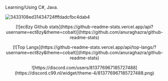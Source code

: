 Learning/Using C#, Java. 

<p align='center'>
   
   ![3433108ed31434724fffdadcfbc4dab4](https://user-images.githubusercontent.com/106690677/186951138-e87d6826-2706-4bfc-aa80-02cf7f80581b.gif)

</p>

<p align='center'>
   [![ec8zy Github stats](https://github-readme-stats.vercel.app/api?username=ect8zy&theme=cobalt)](https://github.com/anuraghazra/github-readme-stats)
</p>

<p align='center'>
   [![Top Langs](https://github-readme-stats.vercel.app/api/top-langs/?username=ect8zy&theme=cobalt)](https://github.com/anuraghazra/github-readme-stats)
</p>

<p align='center'>
   ![https://discord.com/users/813776967185727488](https://discord.c99.nl/widget/theme-4/813776967185727488.png)
</p>
